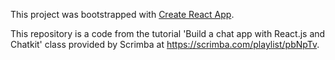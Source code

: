 This project was bootstrapped with [Create React App](https://github.com/facebookincubator/create-react-app).

This repository is a code from the tutorial  'Build a chat app with React.js and Chatkit' class provided by Scrimba at
https://scrimba.com/playlist/pbNpTv.

